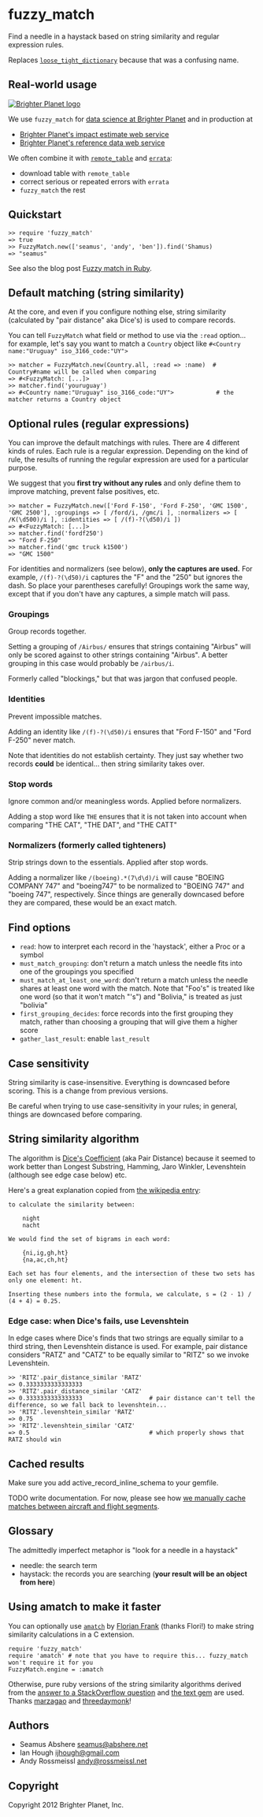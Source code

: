 # fuzzy_match

Find a needle in a haystack based on string similarity and regular expression rules.

Replaces [`loose_tight_dictionary`](https://github.com/seamusabshere/loose_tight_dictionary) because that was a confusing name.

## Real-world usage

<p><a href="http://brighterplanet.com"><img src="https://s3.amazonaws.com/static.brighterplanet.com/assets/logos/flush-left/inline/green/rasterized/brighter_planet-160-transparent.png" alt="Brighter Planet logo"/></a></p>

We use `fuzzy_match` for [data science at Brighter Planet](http://brighterplanet.com/research) and in production at

* [Brighter Planet's impact estimate web service](http://impact.brighterplanet.com)
* [Brighter Planet's reference data web service](http://data.brighterplanet.com)

We often combine it with [`remote_table`](https://github.com/seamusabshere/remote_table) and [`errata`](https://github.com/seamusabshere/errata):

- download table with `remote_table`
- correct serious or repeated errors with `errata`
- `fuzzy_match` the rest

## Quickstart

    >> require 'fuzzy_match'
    => true
    >> FuzzyMatch.new(['seamus', 'andy', 'ben']).find('Shamus)
    => "seamus"

See also the blog post [Fuzzy match in Ruby](http://numbers.brighterplanet.com/2012/01/18/fuzzy-match-in-ruby/).

## Default matching (string similarity)

At the core, and even if you configure nothing else, string similarity (calculated by "pair distance" aka Dice's) is used to compare records.

You can tell `FuzzyMatch` what field or method to use via the `:read` option... for example, let's say you want to match a `Country` object like `#<Country name:"Uruguay" iso_3166_code:"UY">`

    >> matcher = FuzzyMatch.new(Country.all, :read => :name)  # Country#name will be called when comparing
    => #<FuzzyMatch: [...]>
    >> matcher.find('youruguay')
    => #<Country name:"Uruguay" iso_3166_code:"UY">            # the matcher returns a Country object

## Optional rules (regular expressions)

You can improve the default matchings with rules. There are 4 different kinds of rules. Each rule is a regular expression. Depending on the kind of rule, the results of running the regular expression are used for a particular purpose.

We suggest that you **first try without any rules** and only define them to improve matching, prevent false positives, etc.

    >> matcher = FuzzyMatch.new(['Ford F-150', 'Ford F-250', 'GMC 1500', 'GMC 2500'], :groupings => [ /ford/i, /gmc/i ], :normalizers => [ /K(\d500)/i ], :identities => [ /(f)-?(\d50)/i ])
    => #<FuzzyMatch: [...]> 
    >> matcher.find('fordf250')
    => "Ford F-250" 
    >> matcher.find('gmc truck k1500')
    => "GMC 1500" 

For identities and normalizers (see below), **only the captures are used.** For example, `/(f)-?(\d50)/i` captures the "F" and the "250" but ignores the dash. So place your parentheses carefully! Groupings work the same way, except that if you don't have any captures, a simple match will pass.

### Groupings

Group records together.

Setting a grouping of `/Airbus/` ensures that strings containing "Airbus" will only be scored against to other strings containing "Airbus". A better grouping in this case would probably be `/airbus/i`.

Formerly called "blockings," but that was jargon that confused people.

### Identities

Prevent impossible matches.

Adding an identity like `/(f)-?(\d50)/i` ensures that "Ford F-150" and "Ford F-250" never match.

Note that identities do not establish certainty. They just say whether two records **could** be identical... then string similarity takes over.

### Stop words

Ignore common and/or meaningless words. Applied before normalizers.

Adding a stop word like `THE` ensures that it is not taken into account when comparing "THE CAT", "THE DAT", and "THE CATT"

### Normalizers (formerly called tighteners)

Strip strings down to the essentials. Applied after stop words.

Adding a normalizer like `/(boeing).*(7\d\d)/i` will cause "BOEING COMPANY 747" and "boeing747" to be normalized to "BOEING 747" and "boeing 747", respectively. Since things are generally downcased before they are compared, these would be an exact match.

## Find options

* `read`: how to interpret each record in the 'haystack', either a Proc or a symbol
* `must_match_grouping`: don't return a match unless the needle fits into one of the groupings you specified
* `must_match_at_least_one_word`: don't return a match unless the needle shares at least one word with the match. Note that "Foo's" is treated like one word (so that it won't match "'s") and "Bolivia," is treated as just "bolivia"
* `first_grouping_decides`: force records into the first grouping they match, rather than choosing a grouping that will give them a higher score
* `gather_last_result`: enable `last_result`

## Case sensitivity

String similarity is case-insensitive. Everything is downcased before scoring. This is a change from previous versions.

Be careful when trying to use case-sensitivity in your rules; in general, things are downcased before comparing.

## String similarity algorithm

The algorithm is [Dice's Coefficient](http://en.wikipedia.org/wiki/Dice's_coefficient) (aka Pair Distance) because it seemed to work better than Longest Substring, Hamming, Jaro Winkler, Levenshtein (although see edge case below) etc.

Here's a great explanation copied from [the wikipedia entry](http://en.wikipedia.org/wiki/Dice%27s_coefficient):

    to calculate the similarity between:

        night
        nacht

    We would find the set of bigrams in each word:

        {ni,ig,gh,ht}
        {na,ac,ch,ht}

    Each set has four elements, and the intersection of these two sets has only one element: ht.

    Inserting these numbers into the formula, we calculate, s = (2 · 1) / (4 + 4) = 0.25.

### Edge case: when Dice's fails, use Levenshtein

In edge cases where Dice's finds that two strings are equally similar to a third string, then Levenshtein distance is used. For example, pair distance considers "RATZ" and "CATZ" to be equally similar to "RITZ" so we invoke Levenshtein.

    >> 'RITZ'.pair_distance_similar 'RATZ'
    => 0.3333333333333333 
    >> 'RITZ'.pair_distance_similar 'CATZ'
    => 0.3333333333333333                   # pair distance can't tell the difference, so we fall back to levenshtein...
    >> 'RITZ'.levenshtein_similar 'RATZ'
    => 0.75 
    >> 'RITZ'.levenshtein_similar 'CATZ'
    => 0.5                                  # which properly shows that RATZ should win

## Cached results

Make sure you add active\_record\_inline\_schema to your gemfile.

TODO write documentation. For now, please see how [we manually cache matches between aircraft and flight segments](https://github.com/brighterplanet/earth/blob/master/lib/earth/air/aircraft.rb).

## Glossary

The admittedly imperfect metaphor is "look for a needle in a haystack"

* needle: the search term
* haystack: the records you are searching (<b>your result will be an object from here</b>)

## Using amatch to make it faster

You can optionally use [`amatch`](http://flori.github.com/amatch/) by [Florian Frank](https://github.com/flori) (thanks Flori!) to make string similarity calculations in a C extension.

    require 'fuzzy_match'
    require 'amatch' # note that you have to require this... fuzzy_match won't require it for you
    FuzzyMatch.engine = :amatch

Otherwise, pure ruby versions of the string similarity algorithms derived from the [answer to a StackOverflow question](http://stackoverflow.com/questions/653157/a-better-similarity-ranking-algorithm-for-variable-length-strings) and [the text gem](https://github.com/threedaymonk/text/blob/master/lib/text/levenshtein.rb) are used. Thanks [marzagao](http://stackoverflow.com/users/10997/marzagao) and [threedaymonk](https://github.com/threedaymonk)!

## Authors

* Seamus Abshere <seamus@abshere.net>
* Ian Hough <ijhough@gmail.com>
* Andy Rossmeissl <andy@rossmeissl.net>

## Copyright

Copyright 2012 Brighter Planet, Inc.
